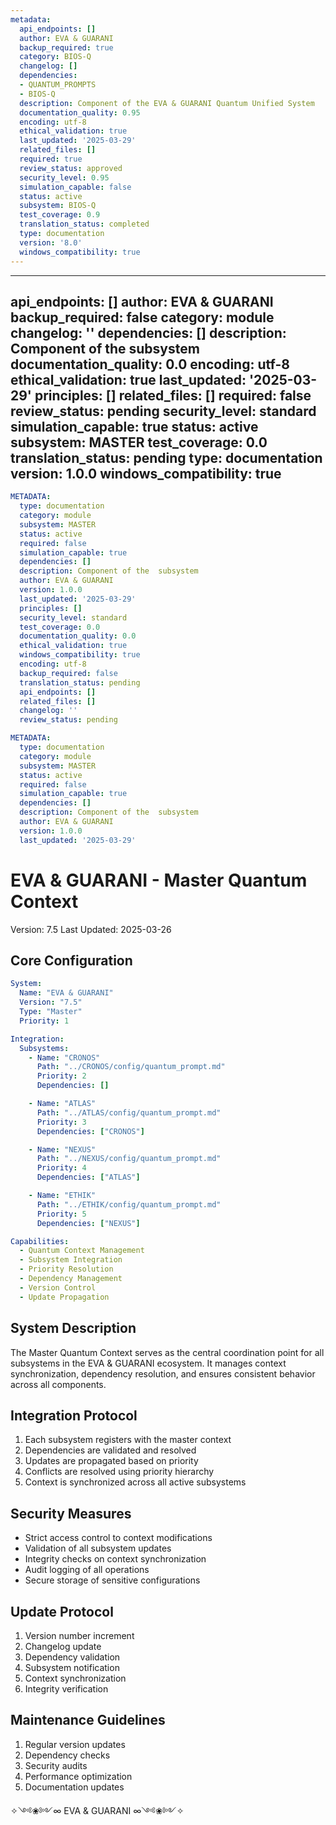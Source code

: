 ```yaml
---
metadata:
  api_endpoints: []
  author: EVA & GUARANI
  backup_required: true
  category: BIOS-Q
  changelog: []
  dependencies:
  - QUANTUM_PROMPTS
  - BIOS-Q
  description: Component of the EVA & GUARANI Quantum Unified System
  documentation_quality: 0.95
  encoding: utf-8
  ethical_validation: true
  last_updated: '2025-03-29'
  related_files: []
  required: true
  review_status: approved
  security_level: 0.95
  simulation_capable: false
  status: active
  subsystem: BIOS-Q
  test_coverage: 0.9
  translation_status: completed
  type: documentation
  version: '8.0'
  windows_compatibility: true
---
```

---
api_endpoints: []
author: EVA & GUARANI
backup_required: false
category: module
changelog: ''
dependencies: []
description: Component of the  subsystem
documentation_quality: 0.0
encoding: utf-8
ethical_validation: true
last_updated: '2025-03-29'
principles: []
related_files: []
required: false
review_status: pending
security_level: standard
simulation_capable: true
status: active
subsystem: MASTER
test_coverage: 0.0
translation_status: pending
type: documentation
version: 1.0.0
windows_compatibility: true
---
```yaml
METADATA:
  type: documentation
  category: module
  subsystem: MASTER
  status: active
  required: false
  simulation_capable: true
  dependencies: []
  description: Component of the  subsystem
  author: EVA & GUARANI
  version: 1.0.0
  last_updated: '2025-03-29'
  principles: []
  security_level: standard
  test_coverage: 0.0
  documentation_quality: 0.0
  ethical_validation: true
  windows_compatibility: true
  encoding: utf-8
  backup_required: false
  translation_status: pending
  api_endpoints: []
  related_files: []
  changelog: ''
  review_status: pending
```

```yaml
METADATA:
  type: documentation
  category: module
  subsystem: MASTER
  status: active
  required: false
  simulation_capable: true
  dependencies: []
  description: Component of the  subsystem
  author: EVA & GUARANI
  version: 1.0.0
  last_updated: '2025-03-29'
```

# EVA & GUARANI - Master Quantum Context

Version: 7.5
Last Updated: 2025-03-26

## Core Configuration

```yaml
System:
  Name: "EVA & GUARANI"
  Version: "7.5"
  Type: "Master"
  Priority: 1

Integration:
  Subsystems:
    - Name: "CRONOS"
      Path: "../CRONOS/config/quantum_prompt.md"
      Priority: 2
      Dependencies: []

    - Name: "ATLAS"
      Path: "../ATLAS/config/quantum_prompt.md"
      Priority: 3
      Dependencies: ["CRONOS"]

    - Name: "NEXUS"
      Path: "../NEXUS/config/quantum_prompt.md"
      Priority: 4
      Dependencies: ["ATLAS"]

    - Name: "ETHIK"
      Path: "../ETHIK/config/quantum_prompt.md"
      Priority: 5
      Dependencies: ["NEXUS"]

Capabilities:
  - Quantum Context Management
  - Subsystem Integration
  - Priority Resolution
  - Dependency Management
  - Version Control
  - Update Propagation
```

## System Description

The Master Quantum Context serves as the central coordination point for all subsystems in the EVA & GUARANI ecosystem. It manages context synchronization, dependency resolution, and ensures consistent behavior across all components.

## Integration Protocol

1. Each subsystem registers with the master context
2. Dependencies are validated and resolved
3. Updates are propagated based on priority
4. Conflicts are resolved using priority hierarchy
5. Context is synchronized across all active subsystems

## Security Measures

- Strict access control to context modifications
- Validation of all subsystem updates
- Integrity checks on context synchronization
- Audit logging of all operations
- Secure storage of sensitive configurations

## Update Protocol

1. Version number increment
2. Changelog update
3. Dependency validation
4. Subsystem notification
5. Context synchronization
6. Integrity verification

## Maintenance Guidelines

1. Regular version updates
2. Dependency checks
3. Security audits
4. Performance optimization
5. Documentation updates

✧༺❀༻∞ EVA & GUARANI ∞༺❀༻✧
